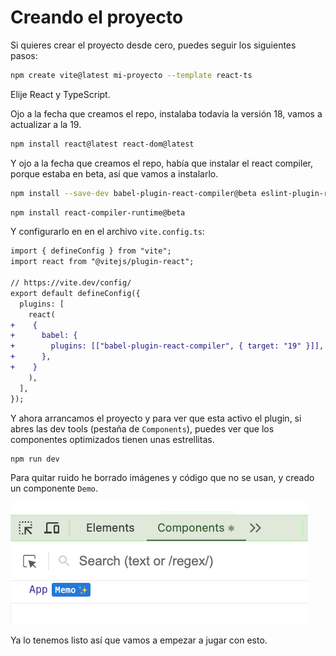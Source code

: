 # Creando el proyecto

Si quieres crear el proyecto desde cero, puedes seguir los siguientes pasos:

```bash
npm create vite@latest mi-proyecto --template react-ts
```

Elije React y TypeScript.

Ojo a la fecha que creamos el repo, instalaba todavía la versión 18, vamos a actualizar a la 19.

```bash
npm install react@latest react-dom@latest
```

Y ojo a la fecha que creamos el repo, había que instalar el react compiler, porque estaba en beta, así que vamos a instalarlo.

```bash
npm install --save-dev babel-plugin-react-compiler@beta eslint-plugin-react-compiler@beta
```

```bash
npm install react-compiler-runtime@beta
```

Y configurarlo en en el archivo `vite.config.ts`:

```diff
import { defineConfig } from "vite";
import react from "@vitejs/plugin-react";

// https://vite.dev/config/
export default defineConfig({
  plugins: [
    react(
+    {
+      babel: {
+        plugins: [["babel-plugin-react-compiler", { target: "19" }]],
+      },
+    }
    ),
  ],
});
```

Y ahora arrancamos el proyecto y para ver que esta activo el plugin, si abres las dev tools (pestaña de `Components`), puedes ver que los componentes optimizados tienen unas estrellitas.

```bash
npm run dev
```

Para quitar ruido he borrado imágenes y código que no se usan, y creado un componente `Demo`.

![El tab component de dev tools con las estrellitas](./content/devtools.png)

Ya lo tenemos listo así que vamos a empezar a jugar con esto.
